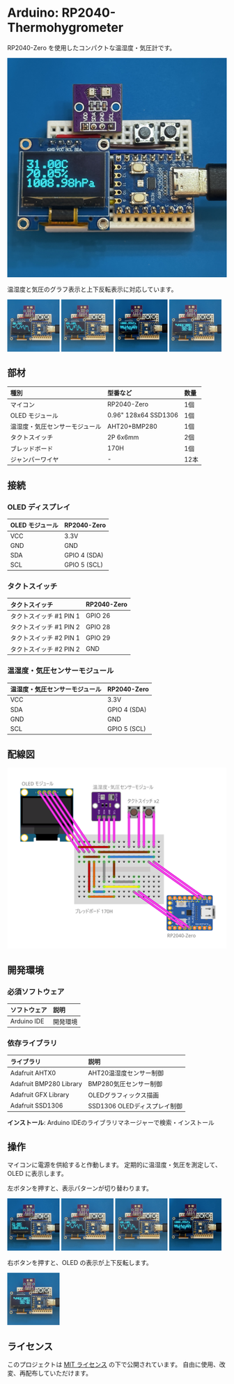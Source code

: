 # Arduino: RP2040-Thermohygrometer

RP2040-Zero を使用したコンパクトな温湿度・気圧計です。

<img src="./images/overview.jpg" alt="全体図" width="640" />

温湿度と気圧のグラフ表示と上下反転表示に対応しています。

<div>
<img src="./images/pattern2.jpg" alt="温度" width="120" />
<img src="./images/pattern3.jpg" alt="湿度" width="120"  />
<img src="./images/pattern4.jpg" alt="気圧" width="120"  />
<img src="./images/pattern5.jpg" alt="上下反転" width="120" />
</div>

## 部材

| 種別 | 型番など | 数量 |
|:-----|:---------|:-----|
| マイコン | RP2040-Zero | 1個 |
| OLED モジュール | 0.96" 128x64 SSD1306 | 1個 |
| 温湿度・気圧センサーモジュール | AHT20+BMP280 | 1個 |
| タクトスイッチ | 2P 6x6mm | 2個 |
| ブレッドボード | 170H | 1個 |
| ジャンパーワイヤ | - | 12本 |

## 接続

### OLED ディスプレイ

| OLED モジュール | RP2040-Zero |
|:---|:---|
| VCC | 3.3V |
| GND | GND |
| SDA | GPIO 4 (SDA) |
| SCL | GPIO 5 (SCL) |

### タクトスイッチ

| タクトスイッチ | RP2040-Zero |
|:--------|:------------------|
| タクトスイッチ #1 PIN 1 | GPIO 26 |
| タクトスイッチ #1 PIN 2 | GPIO 28 |
| タクトスイッチ #2 PIN 1 | GPIO 29 |
| タクトスイッチ #2 PIN 2 | GND |

### 温湿度・気圧センサーモジュール

| 温湿度・気圧センサーモジュール | RP2040-Zero |
|:---|:---|
| VCC | 3.3V |
| SDA | GPIO 4 (SDA) |
| GND | GND |
| SCL | GPIO 5 (SCL) |

## 配線図

<img src="./images/wiring.png" alt="配線図" />

## 開発環境

### 必須ソフトウェア

| ソフトウェア | 説明 |
|:-----------|:-----|
| Arduino IDE | 開発環境 |

### 依存ライブラリ

| ライブラリ | 説明 |
|:-----------|:-----|
| Adafruit AHTX0 | AHT20温湿度センサー制御 |
| Adafruit BMP280 Library | BMP280気圧センサー制御 |
| Adafruit GFX Library | OLEDグラフィックス描画 |
| Adafruit SSD1306 | SSD1306 OLEDディスプレイ制御 |

**インストール**: Arduino IDEのライブラリマネージャーで検索・インストール

## 操作

マイコンに電源を供給すると作動します。
定期的に温湿度・気圧を測定して、OLED に表示します。

左ボタンを押すと、表示パターンが切り替わります。

<img src="./images/pattern1.jpg" alt="テキスト" width="120" />
<img src="./images/pattern2.jpg" alt="温度" width="120" />
<img src="./images/pattern3.jpg" alt="湿度" width="120"  />
<img src="./images/pattern4.jpg" alt="気圧" width="120"  />

右ボタンを押すと、OLED の表示が上下反転します。

<img src="./images/pattern5.jpg" alt="上下反転" width="120"  />

## ライセンス

このプロジェクトは [MIT ライセンス](./LICENSE) の下で公開されています。
自由に使用、改変、再配布していただけます。
